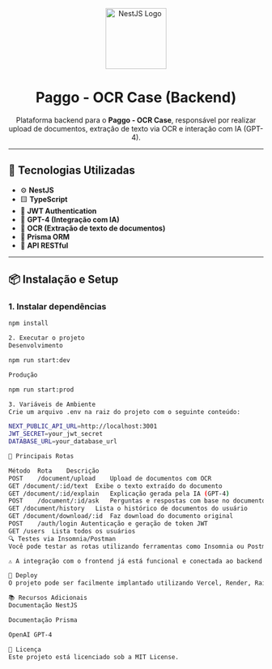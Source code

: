 <p align="center">
  <a href="https://nestjs.com/" target="_blank">
    <img src="https://nestjs.com/img/logo-small.svg" width="120" alt="NestJS Logo" />
  </a>
</p>

<h1 align="center">Paggo - OCR Case (Backend)</h1>

<p align="center">
  Plataforma backend para o <strong>Paggo - OCR Case</strong>, responsável por realizar upload de documentos, extração de texto via OCR e interação com IA (GPT-4).
</p>

---

## 🚀 Tecnologias Utilizadas

- ⚙️ **NestJS**
- 🟨 **TypeScript**
- 🔐 **JWT Authentication**
- 🧠 **GPT-4 (Integração com IA)**
- 📄 **OCR (Extração de texto de documentos)**
- 🧬 **Prisma ORM**
- 🔗 **API RESTful**

---

## 📦 Instalação e Setup

### 1. Instalar dependências
```bash
npm install

2. Executar o projeto
Desenvolvimento

npm run start:dev

Produção

npm run start:prod

3. Variáveis de Ambiente
Crie um arquivo .env na raiz do projeto com o seguinte conteúdo:

NEXT_PUBLIC_API_URL=http://localhost:3001
JWT_SECRET=your_jwt_secret
DATABASE_URL=your_database_url

📌 Principais Rotas

Método	Rota	Descrição
POST	/document/upload	Upload de documentos com OCR
GET	/document/:id/text	Exibe o texto extraído do documento
GET	/document/:id/explain	Explicação gerada pela IA (GPT-4)
POST	/document/:id/ask	Perguntas e respostas com base no documento
GET	/document/history	Lista o histórico de documentos do usuário
GET	/document/download/:id	Faz download do documento original
POST	/auth/login	Autenticação e geração de token JWT
GET	/users	Lista todos os usuários
🔍 Testes via Insomnia/Postman
Você pode testar as rotas utilizando ferramentas como Insomnia ou Postman.

⚠️ A integração com o frontend já está funcional e conectada ao backend.

🚀 Deploy
O projeto pode ser facilmente implantado utilizando Vercel, Render, Railway, Heroku ou qualquer outro serviço que suporte aplicações Node.js.

📚 Recursos Adicionais
Documentação NestJS

Documentação Prisma

OpenAI GPT-4

📄 Licença
Este projeto está licenciado sob a MIT License.